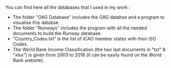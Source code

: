 You can find here all the databases that I used in my work :
- The folder "OAG Database" includes the OAG databse and a program to visualise this databse.
- The folder "Runways" includes the program with all the needed documents to build the Runway database.
- "Country_Codes.txt" is the list of ICAO member states with their ISO Codes.
- The World Bank Income Classification (the two last documents in "txt" & "xlsx") is given from 2003 to 2018 (it can be easily found on the World Bank website).
